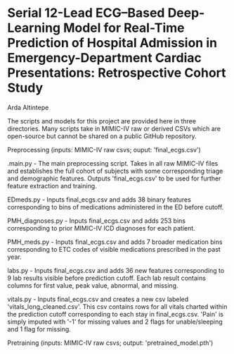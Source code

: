 # Serial 12-Lead ECG–Based Deep-Learning Model for Real-Time Prediction of Hospital Admission in Emergency-Department Cardiac Presentations: Retrospective Cohort Study
Arda Altintepe

The scripts and models for this project are provided here in three directories. Many scripts take in MIMIC-IV raw or derived CSVs which are open-source but cannot be shared on a public GitHub repository. 

Preprocessing (inputs: MIMIC-IV raw csvs; ouput: 'final_ecgs.csv')

.main.py - The main preprocessing script. Takes in all raw MIMIC-IV files and establishes the full cohort of subjects with some corresponding triage and demographic features. Outputs 'final_ecgs.csv' to be used for further feature extraction and training.

EDmeds.py - Inputs final_ecgs.csv and adds 38 binary features corresponding to bins of medications administered in the ED before cutoff.

PMH_diagnoses.py - Inputs final_ecgs.csv and adds 253 bins corresponding to prior MIMIC-IV ICD diagnoses for each patient. 

PMH_meds.py - Inputs final_ecgs.csv and adds 7 broader medication bins corresponding to ETC codes of visible medications prescribed in the past year.

labs.py - Inputs final_ecgs.csv and adds 36 new features corresponding to 9 lab results visible before prediction cutoff. Each lab result contains columns for first value, peak value, abnormal, and missing. 

vitals.py - Inputs final_ecgs.csv and creates a new csv labeled 'vitals_long_cleaned.csv'. This csv contains rows for all vitals charted within the prediction cutoff corresponding to each stay in final_ecgs.csv. 'Pain' is simply imputed with '-1' for missing values and 2 flags for unable/sleeping and 1 flag for missing. 


Pretraining (inputs: MIMIC-IV raw csvs; output: 'pretrained_model.pth')
